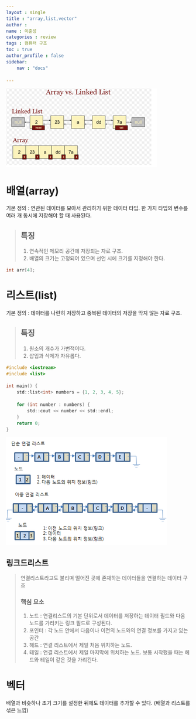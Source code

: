 ```yaml
---
layout : single
title : "array,list,vector"
author : 
name : 이준성
categories : review
tags : 컴퓨터 구조
toc : true
author_profile : false
sidebar:
    nav : "docs"

---
```


![배열과리스트](/assets/images/array_and_linkedList.png)

# 배열(array)

기본 정의 : 연관된 데이터를 모아서 관리하기 위한 데이터 타입. 한 가지 타입의 변수를 여러 개 동시에 저장해야 할 때 사용된다.<br>

> ## 특징
> 1. 연속적인 메모리 공간에 저장되는 자료 구조.
> 2. 배열의 크기는 고정되어 있으며 선언 시에 크기를 지정해야 한다.

```c
int arr[4];
```

# 리스트(list)

기본 정의 : 데이터를 나란히 저장하고 중복된 데이터의 저장을 막지 않는 자료 구조.<br>

> ## 특징
> 1. 원소의 개수가 가변적이다.
> 2. 삽입과 삭제가 자유롭다.

```c
#include <iostream>
#include <list>

int main() {
    std::list<int> numbers = {1, 2, 3, 4, 5};

    for (int number : numbers) {
        std::cout << number << std::endl;
    }
    return 0;
}
```

![링크드리스트](/assets/images/linkedlist.png)

## 링크드리스트

> 연결리스트라고도 불리며 떨어진 곳에 존재하는 데이터들을 연결하는 데이터 구조<br>
> ### 핵심 요소
> 1. 노드 : 연결리스트의 기본 단위로서 데이터를 저장하는 데이터 필드와 다음 노드를 가리키는 링크 필드로 구성된다.
> 2. 포인터 : 각 노드 안에서 다음이나 이전의 노드와의 연결 정보를 가지고 있는 공간<br>
> 3. 헤드 : 연결 리스트에서 제일 처음 위치하는 노드.
> 4. 테일 : 연결 리스트에서 제일 마지막에 위치하는 노드. 보통 시작했을 때는 헤드와 테일이 같은 것을 가리킨다.



# 벡터

배열과 비슷하나 초기 크기를 설정한 뒤에도 데이터를 추가할 수 있다. (배열과 리스트를 섞은 느낌)<br>


